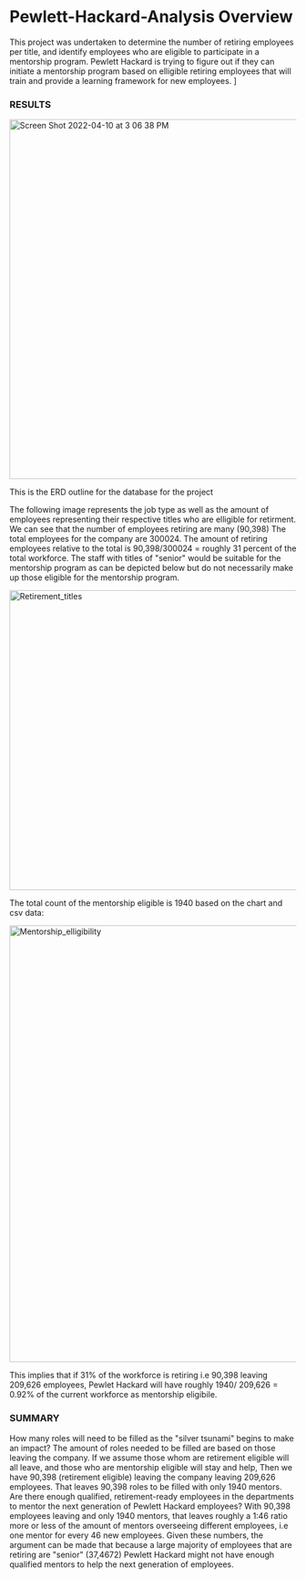 # Pewlett-Hackard-Analysis Overview
This project was undertaken to determine the number of retiring employees per title, and identify employees who are eligible to participate in a mentorship program. Pewlett Hackard is trying to figure out if they can initiate a mentorship program based on elligible retiring employees that will train and provide a learning framework for new employees.
]
### RESULTS
<img width="631" alt="Screen Shot 2022-04-10 at 3 06 38 PM" src="https://user-images.githubusercontent.com/100330488/162641888-1930a4cb-428d-4c57-a755-503b50f78e0d.png">

This is the ERD outline for the database for the project

The following image represents the job type as well as the amount of employees representing their respective titles who are elligible for retirment. We can see that the number of employees retiring are many (90,398) The total employees for the company are 300024. The amount of retiring employees relative to the total is 90,398/300024 = roughly 31 percent of the total workforce. The staff with titles of "senior" would be suitable for the mentorship program as can be depicted below but do not necessarily make up those eligible for the mentorship program.

<img width="526" alt="Retirement_titles" src="https://user-images.githubusercontent.com/100330488/162655425-fa6832f9-5ee4-42a2-b940-8737f1b56fb2.png">

The total count of the mentorship eligible is 1940 based on the chart and csv data:


<img width="766" alt="Mentorship_elligibility" src="https://user-images.githubusercontent.com/100330488/162666825-0b43a719-4d1d-4bb4-be69-a85a7dc0fb7d.png">

This implies that if 31% of the workforce is retiring i.e 90,398 leaving 209,626 employees, Pewlet Hackard will have roughly 1940/ 209,626 = 0.92% of the current workforce as mentorship eligibile. 

### SUMMARY

How many roles will need to be filled as the "silver tsunami" begins to make an impact?
The amount of roles needed to be filled are based on those leaving the company. If we assume those whom are retirement eligible will all leave, and those who are mentorship eligible will stay and help, Then we have 90,398 (retirement eligible) leaving the company leaving 209,626 employees. That leaves 90,398 roles to be filled with only 1940 mentors.
Are there enough qualified, retirement-ready employees in the departments to mentor the next generation of Pewlett Hackard employees?
With 90,398 employees leaving and only 1940 mentors, that leaves roughly a 1:46 ratio more or less of the amount of mentors overseeing different employees, i.e one mentor for every 46 new employees. Given these numbers, the argument can be made that because a large majority of employees that are retiring are "senior" (37,4672) Pewlett Hackard might not have enough qualified mentors to help the next generation of employees. 
